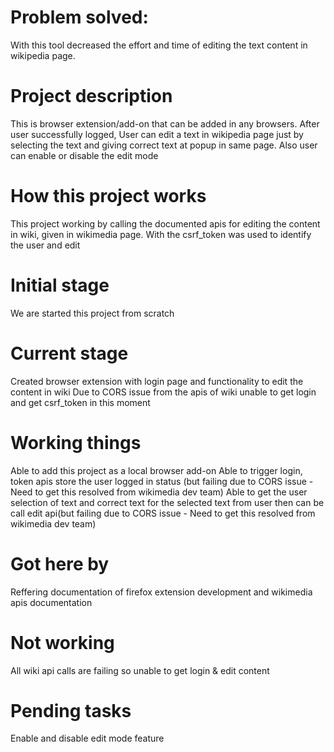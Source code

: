 # Problem solved:
  With this tool decreased the effort and time of editing the text content in wikipedia page.
  
# Project description
  This is browser extension/add-on that can be added in any browsers.
  After user successfully logged, User can edit a text in wikipedia page just by selecting the text and giving correct text at popup in same page.
  Also user can enable or disable the edit mode
  
# How this project works
  This project working by calling the documented apis for editing the content in wiki, given in wikimedia page.
  With the csrf_token was used to identify the user and edit

# Initial stage
  We are started this project from scratch
  
# Current stage
  Created browser extension with login page and functionality to edit the content in wiki
  Due to CORS issue from the apis of wiki unable to get login and get csrf_token in this moment
  
# Working things
  Able to add this project as a local browser add-on
  Able to trigger login, token apis store the user logged in status (but failing due to CORS issue - Need to get this resolved from wikimedia dev team)
  Able to get the user selection of text and correct text for the selected text from user then can be call edit api(but failing due to CORS issue - Need to get this resolved from wikimedia dev team)
  
# Got here by
  Reffering documentation of firefox extension development and wikimedia apis documentation 
  
# Not working
  All wiki api calls are failing so unable to get login & edit content
  
# Pending tasks
  Enable and disable edit mode feature
  


  
  
